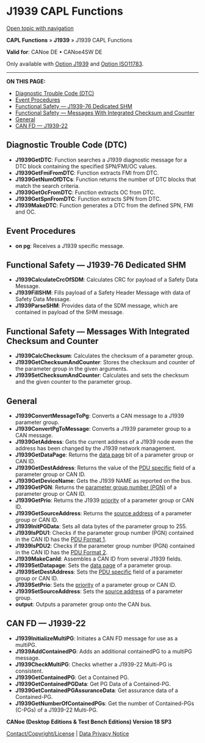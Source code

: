 # J1939 CAPL Functions

[Open topic with navigation](../../../../CANoeDEFamily.htm#Topics/CAPLFunctions/J1939/CAPLfunctionsJ1939Overview.md)

**CAPL Functions** » **J1939** » J1939 CAPL Functions

**Valid for**: CANoe DE • CANoe4SW DE

Only available with [Option J1939](../../CANoeCANalyzer/J1939/J1939.md) and [Option ISO11783](../../CANoeCANalyzer/ISO11783/ISO11783.md).

---

**ON THIS PAGE:**

- [Diagnostic Trouble Code (DTC)](#J1939DTC)
- [Event Procedures](#EventProcedures)
- [Functional Safety — J1939-76 Dedicated SHM](#BMFunctionalSafetySHM)
- [Functional Safety — Messages With Integrated Checksum and Counter](#BMFunctionalSafetyCaC)
- [General](#General)
- [CAN FD — J1939-22](#BMcanFDJ1939-22)

## Diagnostic Trouble Code (DTC)

- **J1939GetDTC**: Function searches a J1939 diagnostic message for a DTC block containing the specified SPN/FMI/OC values.
- **J1939GetFmiFromDTC**: Function extracts FMI from DTC.
- **J1939GetNumOfDTCs**: Function returns the number of DTC blocks that match the search criteria.
- **J1939GetOcFromDTC**: Function extracts OC from DTC.
- **J1939GetSpnFromDTC**: Function extracts SPN from DTC.
- **J1939MakeDTC**: Function generates a DTC from the defined SPN, FMI and OC.

## Event Procedures

- **on pg**: Receives a J1939 specific message.

## Functional Safety — J1939-76 Dedicated SHM

- **J1939CalculateCrcOfSDM**: Calculates CRC for payload of a Safety Data Message.
- **J1939FillSHM**: Fills payload of a Safety Header Message with data of Safety Data Message.
- **J1939ParseSHM**: Provides data of the SDM message, which are contained in payload of the SHM message.

## Functional Safety — Messages With Integrated Checksum and Counter

- **J1939CalcChecksum**: Calculates the checksum of a parameter group.
- **J1939GetChecksumAndCounter**: Stores the checksum and counter of the parameter group in the given arguments.
- **J1939SetChecksumAndCounter**: Calculates and sets the checksum and the given counter to the parameter group.

## General

- **J1939ConvertMessageToPg**: Converts a CAN message to a J1939 parameter group.
- **J1939ConvertPgToMessage**: Converts a J1939 parameter group to a CAN message.
- **J1939GetAddress**: Gets the current address of a J1939 node even the address has been changed by the J1939 network management.
- **J1939GetDataPage**: Returns the [data page](../../CANoeCANalyzer/J1939/j1939basics/j1939PGandPGN.md) bit of a parameter group or CAN ID.
- **J1939GetDestAddress**: Returns the value of the [PDU specific](../../CANoeCANalyzer/J1939/j1939basics/j1939PGandPGN.md) field of a parameter group or CAN ID.
- **J1939GetDeviceName**: Gets the J1939 NAME as reported on the bus.
- **J1939GetPGN**: Returns the [parameter group number (PGN)](../../CANoeCANalyzer/J1939/j1939basics/j1939PGandPGN.md) of a parameter group or CAN ID.
- **J1939GetPrio**: Returns the J1939 [priority](../../CANoeCANalyzer/J1939/j1939basics/j1939PGandPGN.md) of a parameter group or CAN ID.
- **J1939GetSourceAddress**: Returns the [source address](../../CANoeCANalyzer/J1939/j1939basics/j1939PGandPGN.md) of a parameter group or CAN ID.
- **J1939InitPGData**: Sets all data bytes of the parameter group to 255.
- **J1939IsPDU1**: Checks if the parameter group number (PGN) contained in the CAN ID has the [PDU Format 1](../../CANoeCANalyzer/J1939/j1939basics/j1939PGandPGN.md).
- **J1939IsPDU2**: Checks if the parameter group number (PGN) contained in the CAN ID has the [PDU Format 2](../../CANoeCANalyzer/J1939/j1939basics/j1939PGandPGN.md).
- **J1939MakeCanId**: Assembles a CAN ID from several J1939 fields.
- **J1939SetDatapage**: Sets the [data page](../../CANoeCANalyzer/J1939/j1939basics/j1939PGandPGN.md) of a parameter group.
- **J1939SetDestAddress**: Sets the [PDU specific](../../CANoeCANalyzer/J1939/j1939basics/j1939PGandPGN.md) field of a parameter group or CAN ID.
- **J1939SetPrio**: Sets the [priority](../../CANoeCANalyzer/J1939/j1939basics/j1939PGandPGN.md) of a parameter group or CAN ID.
- **J1939SetSourceAddress**: Sets the [source address](../../CANoeCANalyzer/J1939/j1939basics/j1939PGandPGN.md) of a parameter group.
- **output**: Outputs a parameter group onto the CAN bus.

## CAN FD — J1939-22

- **J1939InitializeMultiPG**: Initiates a CAN FD message for use as a multiPG.
- **J1939AddContainedPG**: Adds an additional containedPG to a multiPG message.
- **J1939CheckMultiPG**: Checks whether a J1939-22 Multi-PG is consistent.
- **J1939GetContainedPG**: Get a Contained PG.
- **J1939GetContainedPGData**: Get PG Data of a Contained-PG.
- **J1939GetContainedPGAssuranceData**: Get assurance data of a Contained-PG.
- **J1939GetNumberOfContainedPGs**: Get the number of Contained-PGs (C-PGs) of a J1939-22 Multi-PG.

**CANoe (Desktop Editions & Test Bench Editions) Version 18 SP3**

[Contact/Copyright/License](../../Shared/ContactCopyrightLicense.md) | [Data Privacy Notice](https://www.vector.com/int/en/company/get-info/privacy-policy/)
